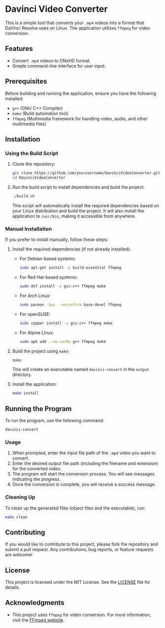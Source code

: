 # Davinci Video Converter

This is a simple tool that converts your `.mp4` videos into a format that DaVinci Resolve uses on Linux. The application utilizes `ffmpeg` for video conversion.

## Features

- Convert `.mp4` videos to DNxHD format.
- Simple command-line interface for user input.

## Prerequisites

Before building and running the application, ensure you have the following installed:

- `g++` (GNU C++ Compiler)
- `make` (Build automation tool)
- `ffmpeg` (Multimedia framework for handling video, audio, and other multimedia files)

## Installation

### Using the Build Script

1. Clone the repository:
   ```bash
   git clone https://github.com/yourusername/DavinciVideoConverter.git
   cd DavinciVideoConverter
   ```

2. Run the build script to install dependencies and build the project:
   ```bash
   ./build.sh
   ```

   This script will automatically install the required dependencies based on your Linux distribution and build the project. It will also install the application to `/usr/bin`, making it accessible from anywhere.

### Manual Installation

If you prefer to install manually, follow these steps:

1. Install the required dependencies (if not already installed):
   - For Debian-based systems:
     ```bash
     sudo apt-get install -y build-essential ffmpeg
     ```
   - For Red Hat-based systems:
     ```bash
     sudo dnf install -y gcc-c++ ffmpeg make
     ```
   - For Arch Linux:
     ```bash
     sudo pacman -Syu --noconfirm base-devel ffmpeg
     ```
   - For openSUSE:
     ```bash
     sudo zypper install -y gcc-c++ ffmpeg make
     ```
   - For Alpine Linux:
     ```bash
     sudo apk add --no-cache g++ ffmpeg make
     ```

2. Build the project using `make`:
   ```bash
   make
   ```

   This will create an executable named `davinci-convert` in the `output` directory.

3. Install the application:
   ```bash
   make install
   ```

## Running the Program

To run the program, use the following command:

```bash
davinci-convert
```

### Usage

1. When prompted, enter the input file path of the `.mp4` video you want to convert.
2. Enter the desired output file path (including the filename and extension) for the converted video.
3. The program will start the conversion process. You will see messages indicating the progress.
4. Once the conversion is complete, you will receive a success message.

### Cleaning Up

To clean up the generated files (object files and the executable), run:
```bash
make clean
```

## Contributing

If you would like to contribute to this project, please fork the repository and submit a pull request. Any contributions, bug reports, or feature requests are welcome!

## License

This project is licensed under the MIT License. See the [LICENSE](LICENSE) file for details.

## Acknowledgments

- This project uses `ffmpeg` for video conversion. For more information, visit the [FFmpeg website](https://ffmpeg.org/).
